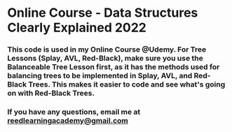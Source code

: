 # Online Course - Data Structures Clearly Explained 2022

### This code is used in my Online Course @Udemy.  For Tree Lessons (Splay, AVL, Red-Black), make sure you use the Balanceable Tree Lesson first, as it has the methods used for balancing trees to be implemented in Splay, AVL, and Red-Black Trees.  This makes it easier to code and see what's going on with Red-Black Trees.

### If you have any questions, email me at reedlearningacademy@gmail.com
